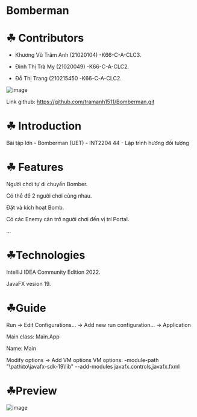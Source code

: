 # Bomberman
# ☘ Contributors
- Khương Vũ Trâm Anh (21020104) -K66-C-A-CLC3.

- Đinh Thị Trà My (21020049) -K66-C-A-CLC2.

- Đỗ Thị Trang (210215450 -K66-C-A-CLC2.

![image](https://user-images.githubusercontent.com/100174761/195339056-6351a743-1967-4ab9-8139-ccea326a9b6b.png)

Link github: https://github.com/tramanh1511/Bomberman.git
# ☘ Introduction
Bài tập lớn - Bomberman (UET) - INT2204 44 - Lập trình hướng đối tượng

# ☘ Features
Người chơi tự di chuyển Bomber.

Có thể để 2 người chơi cùng nhau.

Đặt và kích hoạt Bomb.

Có các Enemy cản trở người chơi đến vị trí Portal.

...

# ☘Technologies
IntelliJ IDEA Community Edition 2022.

JavaFX vesion 19.

# ☘Guide
Run -> Edit Configurations... -> Add new run configuration... -> Application

Main class: Main.App

Name: Main

Modify options -> Add VM options VM options: -module-path "\path\to\javafx-sdk-19\lib" --add-modules javafx.controls,javafx.fxml
	
# ☘Preview

![image](https://user-images.githubusercontent.com/100174761/195336550-e3053a8b-f775-41c3-8ae9-de2eae6335a2.png)
